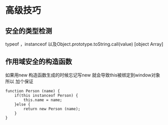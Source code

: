# 高级技巧

## 安全的类型检测

typeof ，instanceof  以及Object.prototype.toString.call(value)
[object Array]

## 作用域安全的构造函数

如果用new 构造函数生成的时候忘记写new  就会导致this被绑定到window对象
所以 加个保证

``` // 保证
function Person (name) {
    if(this instanceof Person) {
        this.name = name;
    }else {
        return new Person (name);
    }
}
```
